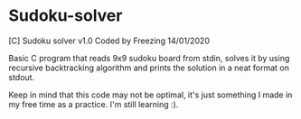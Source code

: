# Sudoku-solver
[C] Sudoku solver v1.0
Coded by Freezing 14/01/2020

Basic C program that reads 9x9 sudoku board from stdin, solves it by using recursive backtracking algorithm and prints the solution in a neat format on stdout.

Keep in mind that this code may not be optimal, it's just something I made in my free time as a practice. I'm still learning :).
